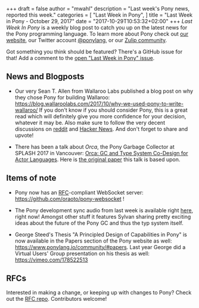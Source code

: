 +++
draft = false
author = "mwahl"
description = "Last week's Pony news, reported this week."
categories = [
    "Last Week in Pony",
]
title = "Last Week in Pony - October 29, 2017"
date = "2017-10-29T10:53:32+02:00"
+++
_Last Week In Pony_ is a weekly blog post to catch you up on the latest news for the Pony programming language. To learn more about Pony check out [our website](https://ponylang.io), our Twitter account [@ponylang](https://twitter.com/ponylang), or our [Zulip community](https://ponylang.zulipchat.com).

Got something you think should be featured? There's a GitHub issue for that! Add a comment to the [open "Last Week in Pony" issue](https://github.com/ponylang/ponylang.github.io/issues?q=is%3Aissue+is%3Aopen+label%3Alast-week-in-pony).
<!--more-->

## News and Blogposts

- Our very Sean T. Allen from Wallaroo Labs published a blog post on why they chose Pony for building Wallaroo: https://blog.wallaroolabs.com/2017/10/why-we-used-pony-to-write-wallaroo/ If you don't know if you should consider Pony, this is a great read which will definitely give you more confidence for your decision, whatever it may be. Also make sure to follow the very decent discussions on [reddit](https://www.reddit.com/r/programming/comments/78v16n/why_we_used_pony_to_write_wallaroo/) and [Hacker News](https://news.ycombinator.com/item?id=15558051). And don't forget to share and upvote!

- There has been a talk about *Orca*, the Pony Garbage Collector at SPLASH 2017 in Vancouver: [Orca: GC and Type System Co-Design for Actor Languages](https://2017.splashcon.org/event/splash-2017-oopsla-orca-leveraging-types-and-messaging-for-fully-concurrent-gc). Here is [the original paper](/media/papers/orca_gc_and_type_system_co-design_for_actor_languages.pdf) this talk is based upon.

## Items of note

- Pony now has an [RFC](https://tools.ietf.org/html/rfc6455)-compliant WebSocket server: https://github.com/oraoto/pony-websocket !

- The Pony development sync audio from last week is available right [here](https://sync-recordings.ponylang.io/r/2017_10_25.m4a), right now! Amongst other stuff it features Sylvan sharing pretty exciting ideas about the future of the Pony GC and thus the typ system itself.

- George Steed's Thesis "A Principled Design of Capabilities in Pony" is now available in the Papers section of the Pony website as well: https://www.ponylang.io/community/#papers. Last year George did a Virtual Users' Group presentation on his thesis as well: https://vimeo.com/178522513

## RFCs

Interested in making a change, or keeping up with changes to Pony? Check out the [RFC repo](https://github.com/ponylang/rfcs). Contributors welcome!

